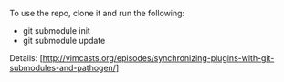 To use the repo, clone it and run the following:


  * git submodule init
  * git submodule update

Details: [http://vimcasts.org/episodes/synchronizing-plugins-with-git-submodules-and-pathogen/]
